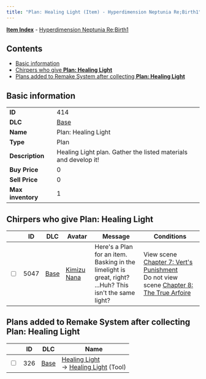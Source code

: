 ```yaml
---
title: "Plan: Healing Light (Item) - Hyperdimension Neptunia Re;Birth1"
---
```


[**Item Index**](/neptunia/rb1/item/index.html) - [Hyperdimension Neptunia Re;Birth1](/neptunia/rb1)

## Contents

- [Basic information](#basic-information)
- [Chirpers who give **Plan: Healing Light**](#chirpers-who-give-plan-healing-light)
- [Plans added to Remake System after collecting **Plan: Healing Light**](#plans-added-to-remake-system-after-collecting-plan-healing-light)

## Basic information

|   |   |
| -- | -- |
| **ID** | 414 |
| **DLC** | [Base](/neptunia/rb1/dlc/1-base.html) |
| **Name** | Plan: Healing Light |
| **Type** | Plan |
| **Description** | Healing Light plan. Gather the listed materials and develop it! |
| **Buy Price** | 0 |
| **Sell Price** | 0 |
| **Max inventory** | 1 |

## Chirpers who give **Plan: Healing Light**

|    | ID | DLC | Avatar | Message | Conditions |
| -- | -- | --- | ------ | ------- | ---------- |
| <input type="checkbox" id="rb1-chirper-event-1-5047" class="trackbox" /> | 5047 | [Base](/neptunia/rb1/dlc/1-base.html) | [Kimizu Nana](/neptunia/rb1/avatar/1-223-kimizu-nana.html) | Here's a Plan for an item.<br />Basking in the limelight is great, right?<br />...Huh? This isn't the same light? | View scene [Chapter 7: Vert's Punishment](/neptunia/rb1/scene/1-725-chapter-7-verts-punishment.html)<br />Do not view scene [Chapter 8: The True Arfoire](/neptunia/rb1/scene/1-807-chapter-8-the-true-arfoire.html) |

## Plans added to Remake System after collecting **Plan: Healing Light**

|    | ID | DLC | Name |
| -- | -- | --- | ---- |
| <input type="checkbox" id="rb1-remake-1-326" class="trackbox" /> | 326 | [Base](/neptunia/rb1/dlc/1-base.html) | [Healing Light](/neptunia/rb1/remake/1-326-healing-light.html)<br />→ [Healing Light](/neptunia/rb1/item/1-13-healing-light.html) (Tool) |